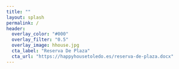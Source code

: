 ```yaml
---
title: ""
layout: splash
permalink: /
header:
  overlay_color: "#000"
  overlay_filter: "0.5"
  overlay_image: hhouse.jpg
  cta_label: "Reserva De Plaza"
  cta_url: "https://happyhousetoledo.es/reserva-de-plaza.docx"
---
```

